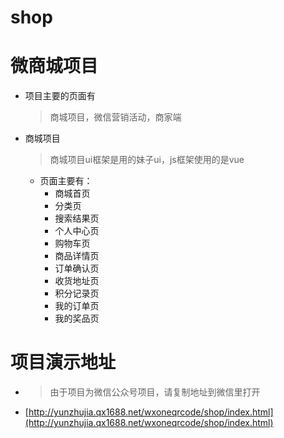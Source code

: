 # shop
# 微商城项目
* 项目主要的页面有
    > 商城项目，微信营销活动，商家端
* 商城项目
    > 商城项目ui框架是用的妹子ui，js框架使用的是vue
    + 页面主要有：
        - 商城首页
        - 分类页
        - 搜索结果页
        - 个人中心页
        - 购物车页
        - 商品详情页
        - 订单确认页
        - 收货地址页
        - 积分记录页
        - 我的订单页
        - 我的奖品页
# 项目演示地址
* >由于项目为微信公众号项目，请复制地址到微信里打开
* [http://yunzhujia.qx1688.net/wxoneqrcode/shop/index.html](http://yunzhujia.qx1688.net/wxoneqrcode/shop/index.html)
    

